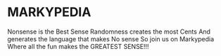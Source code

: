 # MARKYPEDIA

Nonsense is the Best Sense
Randomness creates the most Cents
And generates the language that makes No sense
So join us on Markypedia
Where all the fun makes the GREATEST SENSE!!!

